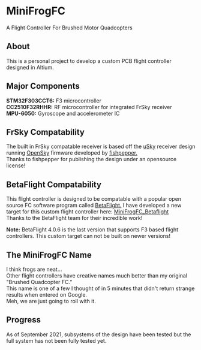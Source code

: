 # MiniFrogFC
A Flight Controller For Brushed Motor Quadcopters

## About
This is a personal project to develop a custom PCB flight controller designed in Altium.

## Major Components

**STM32F303CCT6:** F3 microcontroller <br />
**CC2510F32RHHR:** RF microcontroller for integrated FrSky receiver <br />
**MPU-6050:** Gyroscope and accelerometer IC <br />

## FrSky Compatability
The built in FrSky compatable receiver is based off the [uSky](https://github.com/fishpepper/uSKY) receiver design 
running [OpenSky](https://github.com/fishpepper/OpenSky) firmware developed by [fishpepper.](https://github.com/fishpepper) <br />
Thanks to fishpepper for publishing the design under an opensource license! 

## BetaFlight Compatability

This flight controller is designed to be compatable with a popular open source FC software program called [BetaFlight.](https://github.com/betaflight) 
I have developed a new target for this custom flight controller here: [MiniFrogFC_Betaflight](https://github.com/CraigCrundwell/MiniFrogFC_Betaflight) <br />
Thanks to the BetaFlight team for their incredible work! <br />

**Note:** BetaFlight 4.0.6 is the last version that supports F3 based flight controllers. This custom target can not be built on newer versions! <br />

## The MiniFrogFC Name
I think frogs are neat... <br />
Other flight controllers have creative names much better than my original "Brushed Quadcopter FC." <br />
This name is one of a few I thought of in 5 minutes that didn't return strange results when entered on Google. <br />
Meh, we are just going to roll with it. 

## Progress

As of September 2021, subsystems of the design have been tested but the full system has not been fully tested yet.
